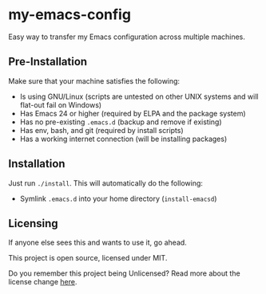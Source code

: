 # my-emacs-config

Easy way to transfer my Emacs configuration across multiple machines.

## Pre-Installation

Make sure that your machine satisfies the following:
- Is using GNU/Linux (scripts are untested on other UNIX systems and will
  flat-out fail on Windows)
- Has Emacs 24 or higher (required by ELPA and the package system)
- Has no pre-existing `.emacs.d` (backup and remove if existing)
- Has env, bash, and git (required by install scripts)
- Has a working internet connection (will be installing packages)

## Installation

Just run `./install`. This will automatically do the following:
- Symlink `.emacs.d` into your home directory (`install-emacsd`)

## Licensing

If anyone else sees this and wants to use it, go ahead.

This project is open source, licensed under MIT.

Do you remember this project being Unlicensed? Read more about the license
change [here][license-change].

[license-change]: https://github.com/igemnace/dotfiles/issues/2
